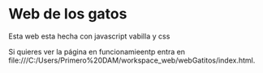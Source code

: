 # Web de los gatos

Esta web esta hecha con javascript vabilla y css

Si quieres ver la página en funcionamieentp entra en file:///C:/Users/Primero%20DAM/workspace_web/webGatitos/index.html.
